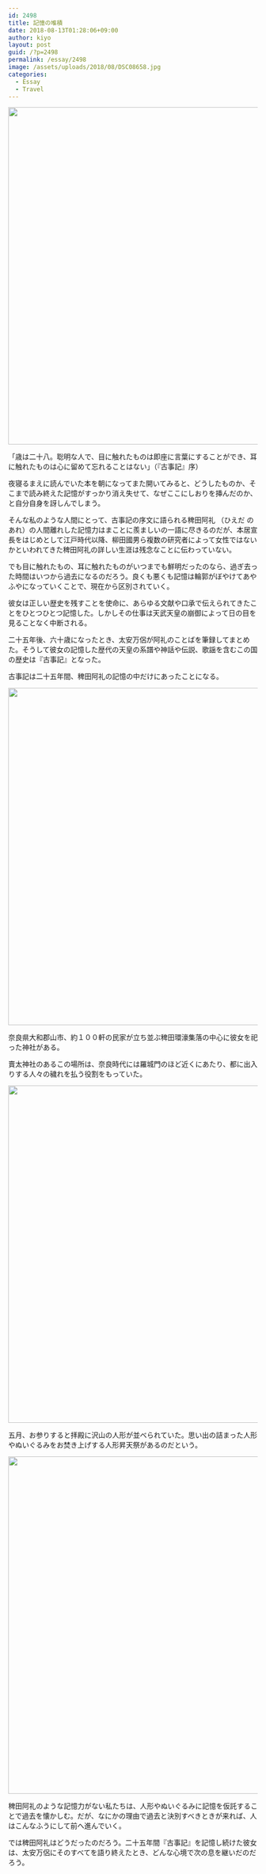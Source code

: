 ```yaml
---
id: 2498
title: 記憶の堆積
date: 2018-08-13T01:28:06+09:00
author: kiyo
layout: post
guid: /?p=2498
permalink: /essay/2498
image: /assets/uploads/2018/08/DSC08658.jpg
categories:
  - Essay
  - Travel
---
```

<img src="{{ '/assets/uploads/2018/08/DSC08658-1024x682.jpg' | relative_url }}" class="alignnone wp-image-2502 size-large" width="1024" height="682" alt="" srcset="{{ '/assets/uploads/2018/08/DSC08658-1024x682.jpg' | relative_url }} 1024w, {{ '/assets/uploads/2018/08/DSC08658-300x200.jpg' | relative_url }} 300w, {{ '/assets/uploads/2018/08/DSC08658-768x512.jpg' | relative_url }} 768w, {{ '/assets/uploads/2018/08/DSC08658.jpg' | relative_url }} 1280w" sizes="(max-width: 1024px) 100vw, 1024px" />

「歳は二十八。聡明な人で、目に触れたものは即座に言葉にすることができ、耳に触れたものは心に留めて忘れることはない」（『古事記』序）

夜寝るまえに読んでいた本を朝になってまた開いてみると、どうしたものか、そこまで読み終えた記憶がすっかり消え失せて、なぜここにしおりを挿んだのか、と自分自身を訝しんでしまう。

そんな私のような人間にとって、古事記の序文に語られる稗田阿礼 （ひえだ の あれ）の人間離れした記憶力はまことに羨ましいの一語に尽きるのだが、本居宣長をはじめとして江戸時代以降、柳田國男ら複数の研究者によって女性ではないかといわれてきた稗田阿礼の詳しい生涯は残念なことに伝わっていない。

でも目に触れたもの、耳に触れたものがいつまでも鮮明だったのなら、過ぎ去った時間はいつから過去になるのだろう。良くも悪くも記憶は輪郭がぼやけてあやふやになっていくことで、現在から区別されていく。

彼女は正しい歴史を残すことを使命に、あらゆる文献や口承で伝えられてきたことをひとつひとつ記憶した。しかしその仕事は天武天皇の崩御によって日の目を見ることなく中断される。

二十五年後、六十歳になったとき、太安万侶が阿礼のことばを筆録してまとめた。そうして彼女の記憶した歴代の天皇の系譜や神話や伝説、歌謡を含むこの国の歴史は『古事記』となった。

古事記は二十五年間、稗田阿礼の記憶の中だけにあったことになる。

<img src="{{ '/assets/uploads/2018/08/picture_pc_d3cf595c1fe9a016e4a8f5712ad226c4-1024x682.jpg' | relative_url }}" class="alignnone wp-image-2501 size-large" width="1024" height="682" alt="" srcset="{{ '/assets/uploads/2018/08/picture_pc_d3cf595c1fe9a016e4a8f5712ad226c4-1024x682.jpg' | relative_url }} 1024w, {{ '/assets/uploads/2018/08/picture_pc_d3cf595c1fe9a016e4a8f5712ad226c4-300x200.jpg' | relative_url }} 300w, {{ '/assets/uploads/2018/08/picture_pc_d3cf595c1fe9a016e4a8f5712ad226c4-768x512.jpg' | relative_url }} 768w, {{ '/assets/uploads/2018/08/picture_pc_d3cf595c1fe9a016e4a8f5712ad226c4.jpg' | relative_url }} 1280w" sizes="(max-width: 1024px) 100vw, 1024px" /> 

奈良県大和郡山市、約１００軒の民家が立ち並ぶ稗田環濠集落の中心に彼女を祀った神社がある。

賣太神社のあるこの場所は、奈良時代には羅城門のほど近くにあたり、都に出入りする人々の穢れを払う役割をもっていた。

<img src="{{ '/assets/uploads/2018/08/DSC08650-1024x682.jpg' | relative_url }}" class="alignnone size-large wp-image-2500" width="1024" height="682" alt="" srcset="{{ '/assets/uploads/2018/08/DSC08650-1024x682.jpg' | relative_url }} 1024w, {{ '/assets/uploads/2018/08/DSC08650-300x200.jpg' | relative_url }} 300w, {{ '/assets/uploads/2018/08/DSC08650-768x512.jpg' | relative_url }} 768w, {{ '/assets/uploads/2018/08/DSC08650.jpg' | relative_url }} 1280w" sizes="(max-width: 1024px) 100vw, 1024px" /> 

五月、お参りすると拝殿に沢山の人形が並べられていた。思い出の詰まった人形やぬいぐるみをお焚き上げする人形昇天祭があるのだという。

<img src="{{ '/assets/uploads/2018/08/DSC08649-1024x682.jpg' | relative_url }}" class="alignnone wp-image-2499 size-large" width="1024" height="682" alt="" srcset="{{ '/assets/uploads/2018/08/DSC08649-1024x682.jpg' | relative_url }} 1024w, {{ '/assets/uploads/2018/08/DSC08649-300x200.jpg' | relative_url }} 300w, {{ '/assets/uploads/2018/08/DSC08649-768x512.jpg' | relative_url }} 768w, {{ '/assets/uploads/2018/08/DSC08649.jpg' | relative_url }} 1280w" sizes="(max-width: 1024px) 100vw, 1024px" /> 

稗田阿礼のような記憶力がない私たちは、人形やぬいぐるみに記憶を仮託することで過去を懐かしむ。だが、なにかの理由で過去と決別すべきときが来れば、人はこんなふうにして前へ進んでいく。

では稗田阿礼はどうだったのだろう。二十五年間『古事記』を記憶し続けた彼女は、太安万侶にそのすべてを語り終えたとき、どんな心境で次の息を継いだのだろう。